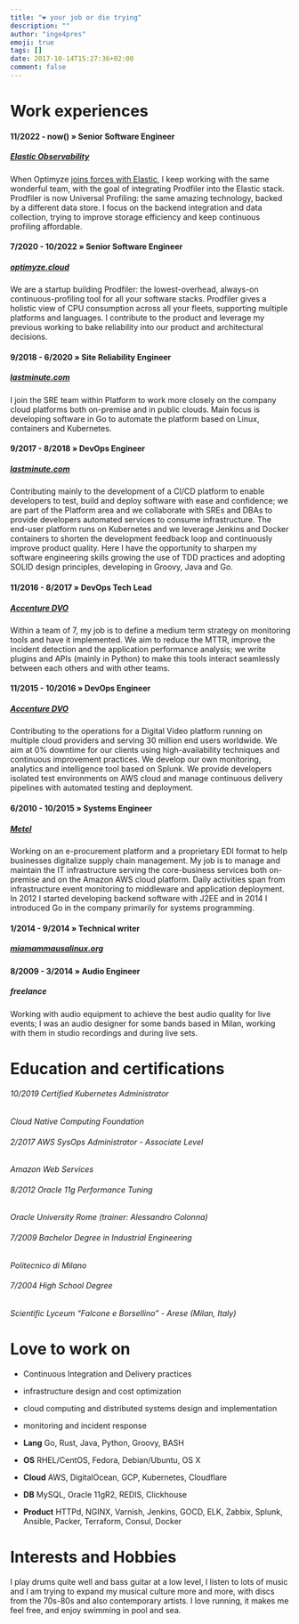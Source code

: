 ```yaml
---
title: "❤️ your job or die trying"
description: ""
author: "inge4pres"
emoji: true
tags: []
date: 2017-10-14T15:27:36+02:00
comment: false
---
```


# Work experiences

#### 11/2022 - now()  » Senior Software Engineer
##### [Elastic Observability](https://elastic.co/observability)
When Optimyze [joins forces with Elastic](https://www.elastic.co/blog/elastic-and-optimyze-join-forces-to-deliver-always-on-continuous-profiling-of-infrastructure-applications-and-services),
I keep working with the same wonderful team, with the goal of integrating Prodfiler into the Elastic stack.
Prodfiler is now Universal Profiling: the same amazing technology, backed by a different data store.
I focus on the backend integration and data collection, trying to improve storage efficiency and keep continuous profiling
affordable.

#### 7/2020 - 10/2022  » Senior Software Engineer
##### [optimyze.cloud](https://optimyze.cloud/)
We are a startup building Prodfiler: the lowest-overhead, always-on continuous-profiling tool for all your software stacks.
Prodfiler gives a holistic view of CPU consumption across all your fleets, supporting multiple platforms and languages.
I contribute to the product and leverage my previous working to bake reliability into our product and architectural decisions.

#### 9/2018 - 6/2020  » Site Reliability Engineer 
##### [lastminute.com](https://careers.lastminute.com/ "lastminute.com careers") 
I join the SRE team within Platform to work more closely on the company cloud platforms both on-premise and in public clouds.
Main focus is developing software in Go to automate the platform based on Linux, containers and Kubernetes.

#### 9/2017 - 8/2018  » DevOps Engineer
##### [lastminute.com](https://careers.lastminute.com/ "lastminute.com careers")
Contributing mainly to the development of a CI/CD platform to enable developers to test, build and deploy software with ease and confidence; we are part of the Platform area and we collaborate with SREs and DBAs to provide developers automated services to consume infrastructure. 
The end-user platform runs on Kubernetes and we leverage Jenkins and Docker containers to shorten the development feedback loop and continuously improve product quality.
Here I have the opportunity to sharpen my software engineering skills growing the use of TDD practices and adopting SOLID design principles, developing in Groovy, Java and Go. 

#### 11/2016 - 8/2017  » DevOps Tech Lead 
##### [Accenture DVO](http://www.accenture.com/us-en/accenture-digital-video)
Within a team of 7, my job is to define a medium term strategy on monitoring tools and have it implemented. 
We aim to reduce the MTTR, improve the incident detection and the application performance analysis; we write plugins and APIs (mainly in Python) to make this tools interact seamlessly between each others and with other teams.

#### 11/2015 - 10/2016  » DevOps Engineer
##### [Accenture DVO](http://www.accenture.com/us-en/accenture-digital-video)
Contributing to the operations for a Digital Video platform running on multiple cloud providers and serving 30 million end users worldwide. 
We aim at 0% downtime for our clients using high-availability techniques and continuous improvement practices. 
We develop our own monitoring, analytics and intelligence tool based on Splunk. 
We provide developers isolated test environments on AWS cloud and manage continuous delivery pipelines with automated testing and deployment.

#### 6/2010 - 10/2015  » Systems Engineer
##### [Metel](http://www.metel.it)
Working on an e-procurement platform and a proprietary EDI format to help businesses digitalize supply chain management. 
My job is to manage and maintain the IT infrastructure serving the core-business services both on-premise and on the Amazon AWS cloud platform. 
Daily activities span from infrastructure event monitoring to middleware and application deployment. 
In 2012 I started developing backend software with J2EE and in 2014 I introduced Go in the company primarily for systems programming.

#### 1/2014 - 9/2014  » Technical writer
##### [miamammausalinux.org](http://www.miamammausalinux.org)


#### 8/2009 - 3/2014  » Audio Engineer
##### freelance
Working with audio equipment to achieve the best audio quality for live events; I was an audio designer for some bands based in Milan, working with them in studio recordings and during live sets.

# Education and certifications

###### 10/2019 Certified Kubernetes Administrator
_Cloud Native Computing Foundation_

###### 2/2017 AWS SysOps Administrator - Associate Level
_Amazon Web Services_

###### 8/2012 Oracle 11g Performance Tuning  
_Oracle University Rome (trainer: Alessandro Colonna)_

###### 7/2009 Bachelor Degree in Industrial Engineering
_Politecnico di Milano_

###### 7/2004 High School Degree
_Scientific Lyceum “Falcone e Borsellino” - Arese (Milan, Italy)_

# Love to work on
* Continuous Integration and Delivery practices 
* infrastructure design and cost optimization
* cloud computing and distributed systems design and implementation 
* monitoring and incident response 

* __Lang__ Go, Rust, Java, Python, Groovy, BASH

* __OS__ RHEL/CentOS, Fedora, Debian/Ubuntu, OS X

* __Cloud__ AWS, DigitalOcean, GCP, Kubernetes, Cloudflare

* __DB__ MySQL, Oracle 11gR2, REDIS, Clickhouse

* __Product__ HTTPd, NGINX, Varnish, Jenkins, GOCD, ELK, Zabbix, Splunk, Ansible, Packer, Terraform, Consul, Docker

# Interests and Hobbies
I play drums quite well and bass guitar at a low level, I listen to lots of music and I am trying to expand my musical culture more and more, with discs from the 70s-80s and also contemporary artists. I love running, it makes me feel free, and enjoy swimming in pool and sea.
